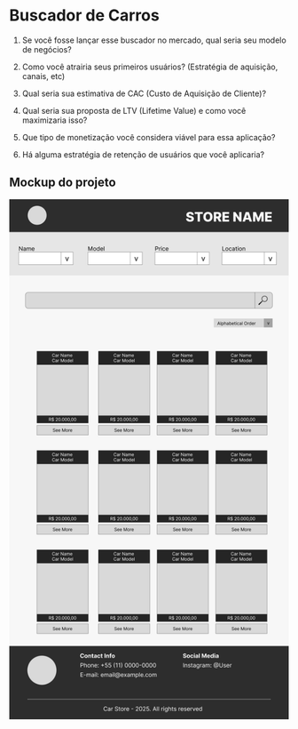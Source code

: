 # Buscador de Carros

1. Se você fosse lançar esse buscador no mercado, qual seria seu modelo de negócios?

2. Como você atrairia seus primeiros usuários? (Estratégia de aquisição, canais, etc)

3. Qual seria sua estimativa de CAC (Custo de Aquisição de Cliente)?

4. Qual seria sua proposta de LTV (Lifetime Value) e como você maximizaria isso?

5. Que tipo de monetização você considera viável para essa aplicação?

6. Há alguma estratégia de retenção de usuários que você aplicaria?

## Mockup do projeto

![alt text](img/mockup.png)